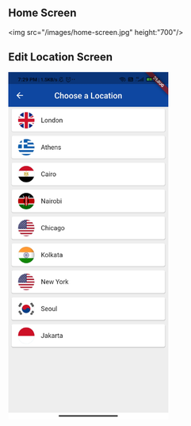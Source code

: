 ## Home Screen

<img src="/images/home-screen.jpg" height:"700"/>

## Edit Location Screen

<img src="images/choose-location-screen.jpg" height="700"/>

